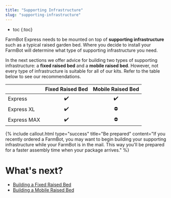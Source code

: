 ```yaml
---
title: "Supporting Infrastructure"
slug: "supporting-infrastructure"
---
```


* toc
{:toc}

FarmBot Express needs to be mounted on top of **supporting infrastructure** such as a typical raised garden bed. Where you decide to install your FarmBot will determine what type of supporting infrastructure you need.

In the next sections we offer advice for building two types of supporting infrastructure: a **fixed raised bed** and a **mobile raised bed**. However, not every type of infrastructure is suitable for all of our kits. Refer to the table below to see our recommendations.

|<i></i>                       |Fixed Raised Bed              |Mobile Raised Bed             |
|------------------------------|:----------------------------:|:----------------------------:|
|Express                       |:heavy_check_mark:            |:heavy_check_mark:
|Express XL                    |:heavy_check_mark:            |:no_entry:
|Express MAX                   |:heavy_check_mark:            |:no_entry:

{%
include callout.html
type="success"
title="Be prepared"
content="If you recently ordered a FarmBot, you may want to begin building your supporting infrastructure while your FarmBot is in the mail. This way you'll be prepared for a faster assembly time when your package arrives."
%}

# What's next?

 * [Building a Fixed Raised Bed](supporting-infrastructure/building-a-fixed-raised-bed.md)
 * [Building a Mobile Raised Bed](supporting-infrastructure/building-a-mobile-raised-bed.md)

